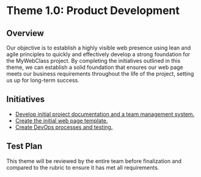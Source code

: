 # Theme 1.0: Product Development

## Overview

Our objective is to establish a highly visible web presence using lean and agile principles to quickly and effectively develop a strong foundation for the MyWebClass project. By completing the initiatives outlined in this theme, we can establish a solid foundation that ensures our web page meets our business requirements throughout the life of the project, setting us up for long-term success.

## Initiatives
- [Develop initial project documentation and a team management system.](https://github.com/cad448/mywebclass-simulation/blob/master/documentation/initiatives/initiative_1_documentation.md) 
- [Create the initial web page template.](https://github.com/cad448/mywebclass-simulation/blob/master/documentation/initiatives/initiative_2_webpage.md)
- [Create DevOps processes and testing.](https://github.com/cad448/mywebclass-simulation/blob/master/documentation/initiatives/initiative_3_devops.md)

## Test Plan
This theme will be reviewed by the entire team before finalization and compared to the rubric to ensure it has met all requirements.
